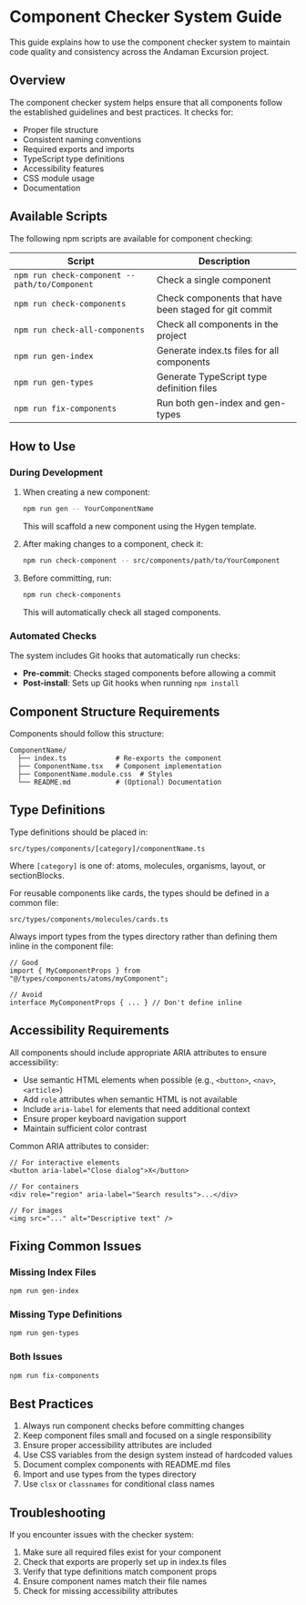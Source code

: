 # Component Checker System Guide

This guide explains how to use the component checker system to maintain code quality and consistency across the Andaman Excursion project.

## Overview

The component checker system helps ensure that all components follow the established guidelines and best practices. It checks for:

- Proper file structure
- Consistent naming conventions
- Required exports and imports
- TypeScript type definitions
- Accessibility features
- CSS module usage
- Documentation

## Available Scripts

The following npm scripts are available for component checking:

| Script                                         | Description                                           |
| ---------------------------------------------- | ----------------------------------------------------- |
| `npm run check-component -- path/to/Component` | Check a single component                              |
| `npm run check-components`                     | Check components that have been staged for git commit |
| `npm run check-all-components`                 | Check all components in the project                   |
| `npm run gen-index`                            | Generate index.ts files for all components            |
| `npm run gen-types`                            | Generate TypeScript type definition files             |
| `npm run fix-components`                       | Run both gen-index and gen-types                      |

## How to Use

### During Development

1. When creating a new component:

   ```bash
   npm run gen -- YourComponentName
   ```

   This will scaffold a new component using the Hygen template.

2. After making changes to a component, check it:

   ```bash
   npm run check-component -- src/components/path/to/YourComponent
   ```

3. Before committing, run:
   ```bash
   npm run check-components
   ```
   This will automatically check all staged components.

### Automated Checks

The system includes Git hooks that automatically run checks:

- **Pre-commit**: Checks staged components before allowing a commit
- **Post-install**: Sets up Git hooks when running `npm install`

## Component Structure Requirements

Components should follow this structure:

```
ComponentName/
  ├── index.ts            # Re-exports the component
  ├── ComponentName.tsx   # Component implementation
  ├── ComponentName.module.css  # Styles
  └── README.md           # (Optional) Documentation
```

## Type Definitions

Type definitions should be placed in:

```
src/types/components/[category]/componentName.ts
```

Where `[category]` is one of: atoms, molecules, organisms, layout, or sectionBlocks.

For reusable components like cards, the types should be defined in a common file:

```
src/types/components/molecules/cards.ts
```

Always import types from the types directory rather than defining them inline in the component file:

```tsx
// Good
import { MyComponentProps } from "@/types/components/atoms/myComponent";

// Avoid
interface MyComponentProps { ... } // Don't define inline
```

## Accessibility Requirements

All components should include appropriate ARIA attributes to ensure accessibility:

- Use semantic HTML elements when possible (e.g., `<button>`, `<nav>`, `<article>`)
- Add `role` attributes when semantic HTML is not available
- Include `aria-label` for elements that need additional context
- Ensure proper keyboard navigation support
- Maintain sufficient color contrast

Common ARIA attributes to consider:

```tsx
// For interactive elements
<button aria-label="Close dialog">X</button>

// For containers
<div role="region" aria-label="Search results">...</div>

// For images
<img src="..." alt="Descriptive text" />
```

## Fixing Common Issues

### Missing Index Files

```bash
npm run gen-index
```

### Missing Type Definitions

```bash
npm run gen-types
```

### Both Issues

```bash
npm run fix-components
```

## Best Practices

1. Always run component checks before committing changes
2. Keep component files small and focused on a single responsibility
3. Ensure proper accessibility attributes are included
4. Use CSS variables from the design system instead of hardcoded values
5. Document complex components with README.md files
6. Import and use types from the types directory
7. Use `clsx` or `classnames` for conditional class names

## Troubleshooting

If you encounter issues with the checker system:

1. Make sure all required files exist for your component
2. Check that exports are properly set up in index.ts files
3. Verify that type definitions match component props
4. Ensure component names match their file names
5. Check for missing accessibility attributes
